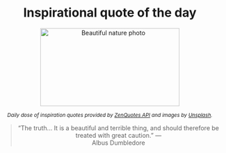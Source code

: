 
<div align="center">

# Inspirational quote of the day

<img src="./data/photo.jpeg" alt="Beautiful nature photo" width="320" height="180">

<sub><i>Daily dose of inspiration quotes provided by [ZenQuotes API](https://zenquotes.io/) and images by [Unsplash](https://unsplash.com/).</i></sub>


<blockquote>&ldquo;The truth... It is a beautiful and terrible thing, and should therefore be treated with great caution.&rdquo; &mdash; <footer>Albus Dumbledore</footer></blockquote>

</div>

